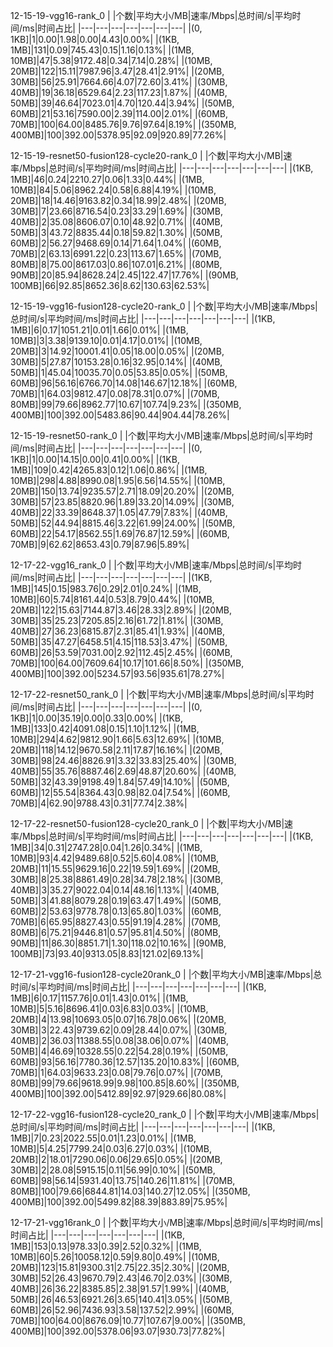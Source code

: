 12-15-19-vgg16-rank_0
|   |个数|平均大小/MB|速率/Mbps|总时间/s|平均时间/ms|时间占比|
|---|---|---|---|---|---|---|
|(0, 1KB]|1|0.00|1.98|0.00|4.43|0.00%|
|(1KB, 1MB]|131|0.09|745.43|0.15|1.16|0.13%|
|(1MB, 10MB]|47|5.38|9172.48|0.34|7.14|0.28%|
|(10MB, 20MB]|122|15.11|7987.96|3.47|28.41|2.91%|
|(20MB, 30MB]|56|25.91|7664.66|4.07|72.60|3.41%|
|(30MB, 40MB]|19|36.18|6529.64|2.23|117.23|1.87%|
|(40MB, 50MB]|39|46.64|7023.01|4.70|120.44|3.94%|
|(50MB, 60MB]|21|53.16|7590.00|2.39|114.00|2.01%|
|(60MB, 70MB]|100|64.00|8485.76|9.76|97.64|8.19%|
|(350MB, 400MB]|100|392.00|5378.95|92.09|920.89|77.26%|




12-15-19-resnet50-fusion128-cycle20-rank_0
|   |个数|平均大小/MB|速率/Mbps|总时间/s|平均时间/ms|时间占比|
|---|---|---|---|---|---|---|
|(1KB, 1MB]|46|0.24|2210.27|0.06|1.33|0.44%|
|(1MB, 10MB]|84|5.06|8962.24|0.58|6.88|4.19%|
|(10MB, 20MB]|18|14.46|9163.82|0.34|18.99|2.48%|
|(20MB, 30MB]|7|23.66|8716.54|0.23|33.29|1.69%|
|(30MB, 40MB]|2|35.08|8606.07|0.10|48.92|0.71%|
|(40MB, 50MB]|3|43.72|8835.44|0.18|59.82|1.30%|
|(50MB, 60MB]|2|56.27|9468.69|0.14|71.64|1.04%|
|(60MB, 70MB]|2|63.13|6991.22|0.23|113.67|1.65%|
|(70MB, 80MB]|8|75.00|8617.03|0.86|107.01|6.21%|
|(80MB, 90MB]|20|85.94|8628.24|2.45|122.47|17.76%|
|(90MB, 100MB]|66|92.85|8652.36|8.62|130.63|62.53%|




12-15-19-vgg16-fusion128-cycle20-rank_0
|   |个数|平均大小/MB|速率/Mbps|总时间/s|平均时间/ms|时间占比|
|---|---|---|---|---|---|---|
|(1KB, 1MB]|6|0.17|1051.21|0.01|1.66|0.01%|
|(1MB, 10MB]|3|3.38|9139.10|0.01|4.17|0.01%|
|(10MB, 20MB]|3|14.92|10001.41|0.05|18.00|0.05%|
|(20MB, 30MB]|5|27.87|10153.28|0.16|32.95|0.14%|
|(40MB, 50MB]|1|45.04|10035.70|0.05|53.85|0.05%|
|(50MB, 60MB]|96|56.16|6766.70|14.08|146.67|12.18%|
|(60MB, 70MB]|1|64.03|9812.47|0.08|78.31|0.07%|
|(70MB, 80MB]|99|79.66|8962.77|10.67|107.74|9.23%|
|(350MB, 400MB]|100|392.00|5483.86|90.44|904.44|78.26%|




12-15-19-resnet50-rank_0
|   |个数|平均大小/MB|速率/Mbps|总时间/s|平均时间/ms|时间占比|
|---|---|---|---|---|---|---|
|(0, 1KB]|1|0.00|14.15|0.00|0.41|0.00%|
|(1KB, 1MB]|109|0.42|4265.83|0.12|1.06|0.86%|
|(1MB, 10MB]|298|4.88|8990.08|1.95|6.56|14.55%|
|(10MB, 20MB]|150|13.74|9235.57|2.71|18.09|20.20%|
|(20MB, 30MB]|57|23.85|8820.96|1.89|33.20|14.09%|
|(30MB, 40MB]|22|33.39|8648.37|1.05|47.79|7.83%|
|(40MB, 50MB]|52|44.94|8815.46|3.22|61.99|24.00%|
|(50MB, 60MB]|22|54.17|8562.55|1.69|76.87|12.59%|
|(60MB, 70MB]|9|62.62|8653.43|0.79|87.96|5.89%|




12-17-22-vgg16_rank_0
|   |个数|平均大小/MB|速率/Mbps|总时间/s|平均时间/ms|时间占比|
|---|---|---|---|---|---|---|
|(1KB, 1MB]|145|0.15|983.76|0.29|2.01|0.24%|
|(1MB, 10MB]|60|5.74|8161.44|0.53|8.79|0.44%|
|(10MB, 20MB]|122|15.63|7144.87|3.46|28.33|2.89%|
|(20MB, 30MB]|35|25.23|7205.85|2.16|61.72|1.81%|
|(30MB, 40MB]|27|36.23|6815.87|2.31|85.41|1.93%|
|(40MB, 50MB]|35|47.27|6458.51|4.15|118.53|3.47%|
|(50MB, 60MB]|26|53.59|7031.00|2.92|112.45|2.45%|
|(60MB, 70MB]|100|64.00|7609.64|10.17|101.66|8.50%|
|(350MB, 400MB]|100|392.00|5234.57|93.56|935.61|78.27%|




12-17-22-resnet50_rank_0
|   |个数|平均大小/MB|速率/Mbps|总时间/s|平均时间/ms|时间占比|
|---|---|---|---|---|---|---|
|(0, 1KB]|1|0.00|35.19|0.00|0.33|0.00%|
|(1KB, 1MB]|133|0.42|4091.08|0.15|1.10|1.12%|
|(1MB, 10MB]|294|4.62|9812.90|1.66|5.63|12.69%|
|(10MB, 20MB]|118|14.12|9670.58|2.11|17.87|16.16%|
|(20MB, 30MB]|98|24.46|8826.91|3.32|33.83|25.40%|
|(30MB, 40MB]|55|35.76|8887.46|2.69|48.87|20.60%|
|(40MB, 50MB]|32|43.39|9198.49|1.84|57.49|14.10%|
|(50MB, 60MB]|12|55.54|8364.43|0.98|82.04|7.54%|
|(60MB, 70MB]|4|62.90|9788.43|0.31|77.74|2.38%|




12-17-22-resnet50-fusion128-cycle20_rank_0
|   |个数|平均大小/MB|速率/Mbps|总时间/s|平均时间/ms|时间占比|
|---|---|---|---|---|---|---|
|(1KB, 1MB]|34|0.31|2747.28|0.04|1.26|0.34%|
|(1MB, 10MB]|93|4.42|9489.68|0.52|5.60|4.08%|
|(10MB, 20MB]|11|15.55|9629.16|0.22|19.59|1.69%|
|(20MB, 30MB]|8|25.38|8861.49|0.28|34.78|2.18%|
|(30MB, 40MB]|3|35.27|9022.04|0.14|48.16|1.13%|
|(40MB, 50MB]|3|41.88|8079.28|0.19|63.47|1.49%|
|(50MB, 60MB]|2|53.63|9778.78|0.13|65.80|1.03%|
|(60MB, 70MB]|6|65.95|8827.43|0.55|91.19|4.28%|
|(70MB, 80MB]|6|75.21|9446.81|0.57|95.81|4.50%|
|(80MB, 90MB]|11|86.30|8851.71|1.30|118.02|10.16%|
|(90MB, 100MB]|73|93.40|9313.05|8.83|121.02|69.13%|




12-17-21-vgg16-fusion128-cycle20rank_0
|   |个数|平均大小/MB|速率/Mbps|总时间/s|平均时间/ms|时间占比|
|---|---|---|---|---|---|---|
|(1KB, 1MB]|6|0.17|1157.76|0.01|1.43|0.01%|
|(1MB, 10MB]|5|5.16|8696.41|0.03|6.83|0.03%|
|(10MB, 20MB]|4|13.98|10693.05|0.07|16.78|0.06%|
|(20MB, 30MB]|3|22.43|9739.62|0.09|28.44|0.07%|
|(30MB, 40MB]|2|36.03|11388.55|0.08|38.06|0.07%|
|(40MB, 50MB]|4|46.69|10328.55|0.22|54.28|0.19%|
|(50MB, 60MB]|93|56.16|7780.36|12.57|135.20|10.83%|
|(60MB, 70MB]|1|64.03|9633.23|0.08|79.76|0.07%|
|(70MB, 80MB]|99|79.66|9618.99|9.98|100.85|8.60%|
|(350MB, 400MB]|100|392.00|5412.89|92.97|929.66|80.08%|




12-17-22-vgg16-fusion128-cycle20_rank_0
|   |个数|平均大小/MB|速率/Mbps|总时间/s|平均时间/ms|时间占比|
|---|---|---|---|---|---|---|
|(1KB, 1MB]|7|0.23|2022.55|0.01|1.23|0.01%|
|(1MB, 10MB]|5|4.25|7799.24|0.03|6.27|0.03%|
|(10MB, 20MB]|2|18.01|7290.06|0.06|29.65|0.05%|
|(20MB, 30MB]|2|28.08|5915.15|0.11|56.99|0.10%|
|(50MB, 60MB]|98|56.14|5931.40|13.75|140.26|11.81%|
|(70MB, 80MB]|100|79.66|6844.81|14.03|140.27|12.05%|
|(350MB, 400MB]|100|392.00|5499.82|88.39|883.89|75.95%|




12-17-21-vgg16rank_0
|   |个数|平均大小/MB|速率/Mbps|总时间/s|平均时间/ms|时间占比|
|---|---|---|---|---|---|---|
|(1KB, 1MB]|153|0.13|978.33|0.39|2.52|0.32%|
|(1MB, 10MB]|60|5.26|10058.12|0.59|9.80|0.49%|
|(10MB, 20MB]|123|15.81|9300.31|2.75|22.35|2.30%|
|(20MB, 30MB]|52|26.43|9670.79|2.43|46.70|2.03%|
|(30MB, 40MB]|26|36.22|8385.85|2.38|91.57|1.99%|
|(40MB, 50MB]|26|46.53|6921.26|3.65|140.41|3.05%|
|(50MB, 60MB]|26|52.96|7436.93|3.58|137.52|2.99%|
|(60MB, 70MB]|100|64.00|8676.09|10.77|107.67|9.00%|
|(350MB, 400MB]|100|392.00|5378.06|93.07|930.73|77.82%|




